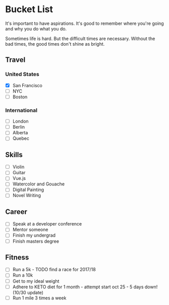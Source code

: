 # Bucket List

It's important to have aspirations. It's good to remember where you're going and why you do what you do. 

Sometimes life is hard. But the difficult times are necessary. Without the bad times, the good times don't shine as bright.


## Travel

### United States
- [x] San Francisco
- [ ] NYC
- [ ] Boston

### International
- [ ] London
- [ ] Berlin
- [ ] Alberta
- [ ] Quebec

## Skills
- [ ] Violin
- [ ] Guitar
- [ ] Vue.js
- [ ] Watercolor and Gouache
- [ ] Digital Painting
- [ ] Novel Writing

## Career 
- [ ] Speak at a developer conference
- [ ] Mentor someone
- [ ] Finish my undergrad
- [ ] Finish masters degree

## Fitness
- [ ] Run a 5k - TODO find a race for 2017/18
- [ ] Run a 10k
- [ ] Get to my ideal weight
- [ ] Adhere to KETO diet for 1 month - attempt start oct 25 - 5 days down! (10/30 update)
- [ ] Run 1 mile 3 times a week
